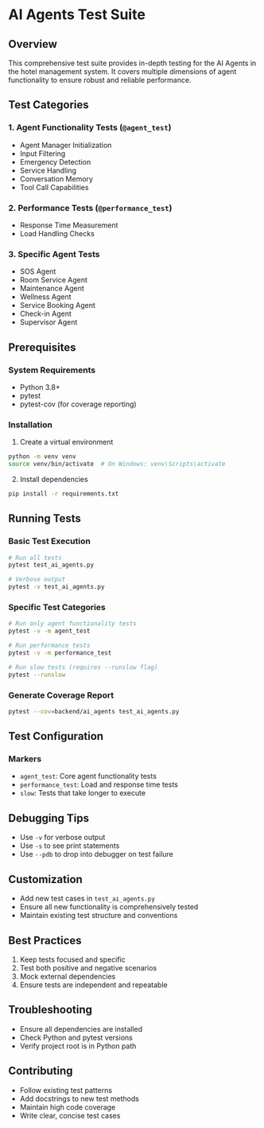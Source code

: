 # AI Agents Test Suite

## Overview
This comprehensive test suite provides in-depth testing for the AI Agents in the hotel management system. It covers multiple dimensions of agent functionality to ensure robust and reliable performance.

## Test Categories

### 1. Agent Functionality Tests (`@agent_test`)
- Agent Manager Initialization
- Input Filtering
- Emergency Detection
- Service Handling
- Conversation Memory
- Tool Call Capabilities

### 2. Performance Tests (`@performance_test`)
- Response Time Measurement
- Load Handling Checks

### 3. Specific Agent Tests
- SOS Agent
- Room Service Agent
- Maintenance Agent
- Wellness Agent
- Service Booking Agent
- Check-in Agent
- Supervisor Agent

## Prerequisites

### System Requirements
- Python 3.8+
- pytest
- pytest-cov (for coverage reporting)

### Installation
1. Create a virtual environment
```bash
python -m venv venv
source venv/bin/activate  # On Windows: venv\Scripts\activate
```

2. Install dependencies
```bash
pip install -r requirements.txt
```

## Running Tests

### Basic Test Execution
```bash
# Run all tests
pytest test_ai_agents.py

# Verbose output
pytest -v test_ai_agents.py
```

### Specific Test Categories
```bash
# Run only agent functionality tests
pytest -v -m agent_test

# Run performance tests
pytest -v -m performance_test

# Run slow tests (requires --runslow flag)
pytest --runslow
```

### Generate Coverage Report
```bash
pytest --cov=backend/ai_agents test_ai_agents.py
```

## Test Configuration

### Markers
- `agent_test`: Core agent functionality tests
- `performance_test`: Load and response time tests
- `slow`: Tests that take longer to execute

## Debugging Tips
- Use `-v` for verbose output
- Use `-s` to see print statements
- Use `--pdb` to drop into debugger on test failure

## Customization
- Add new test cases in `test_ai_agents.py`
- Ensure all new functionality is comprehensively tested
- Maintain existing test structure and conventions

## Best Practices
1. Keep tests focused and specific
2. Test both positive and negative scenarios
3. Mock external dependencies
4. Ensure tests are independent and repeatable

## Troubleshooting
- Ensure all dependencies are installed
- Check Python and pytest versions
- Verify project root is in Python path

## Contributing
- Follow existing test patterns
- Add docstrings to new test methods
- Maintain high code coverage
- Write clear, concise test cases